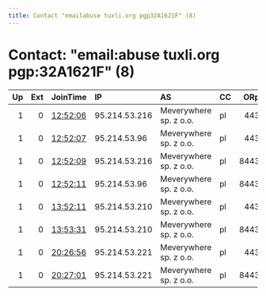 ```yaml
---
title: Contact "emailabuse tuxli.org pgp32A1621F" (8)
---
```


# Contact: "email:abuse tuxli.org pgp:32A1621F" (8)

|   Up |   Ext | JoinTime                                                                                              | IP            | AS                     | CC   |   ORp |   Dirp | OS    | Version   | Nickname   |   eFamMembers |
|-----:|------:|:------------------------------------------------------------------------------------------------------|:--------------|:-----------------------|:-----|------:|-------:|:------|:----------|:-----------|--------------:|
|    1 |     0 | [12:52:06](https://nusenu.github.io/OrNetStats/w/relay/8662B5E9FB0AF0D2F4534EBD5AD9D458E1966CA8.html) | 95.214.53.216 | Meverywhere sp. z o.o. | pl   |   443 |      0 | Linux | 0.4.7.8   | bauruine   |            43 |
|    1 |     0 | [12:52:07](https://nusenu.github.io/OrNetStats/w/relay/8D89ECA4C93928711A0BD6DB80F547A09AEF2D67.html) | 95.214.53.96  | Meverywhere sp. z o.o. | pl   |   443 |      0 | Linux | 0.4.7.8   | bauruine   |            43 |
|    1 |     0 | [12:52:09](https://nusenu.github.io/OrNetStats/w/relay/47B178B75C8E42F2F8AF9AB07E0FBC93DCB72DF8.html) | 95.214.53.216 | Meverywhere sp. z o.o. | pl   |  8443 |      0 | Linux | 0.4.7.8   | bauruine   |            43 |
|    1 |     0 | [12:52:11](https://nusenu.github.io/OrNetStats/w/relay/1D24292113610F0096FCC554664EC33BE27A4F54.html) | 95.214.53.96  | Meverywhere sp. z o.o. | pl   |  8443 |      0 | Linux | 0.4.7.8   | bauruine   |            43 |
|    1 |     0 | [13:52:11](https://nusenu.github.io/OrNetStats/w/relay/95545CBA71AD21136C40C927F19C067FF128078F.html) | 95.214.53.210 | Meverywhere sp. z o.o. | pl   |   443 |      0 | Linux | 0.4.7.8   | bauruine   |            43 |
|    1 |     0 | [13:53:31](https://nusenu.github.io/OrNetStats/w/relay/791B7C05E2C6D4D9AF61100562595568F5B69A7A.html) | 95.214.53.210 | Meverywhere sp. z o.o. | pl   |  8443 |      0 | Linux | 0.4.7.8   | bauruine   |            43 |
|    1 |     0 | [20:26:56](https://nusenu.github.io/OrNetStats/w/relay/B3FDD767EEF15DD75DC8D25E5F6AE92D9A2353B9.html) | 95.214.53.221 | Meverywhere sp. z o.o. | pl   |   443 |      0 | Linux | 0.4.7.8   | bauruine   |            43 |
|    1 |     0 | [20:27:01](https://nusenu.github.io/OrNetStats/w/relay/AAAB2519C27EF687E3216D588CC2C6ACC3B051A3.html) | 95.214.53.221 | Meverywhere sp. z o.o. | pl   |  8443 |      0 | Linux | 0.4.7.8   | bauruine   |            43 |
